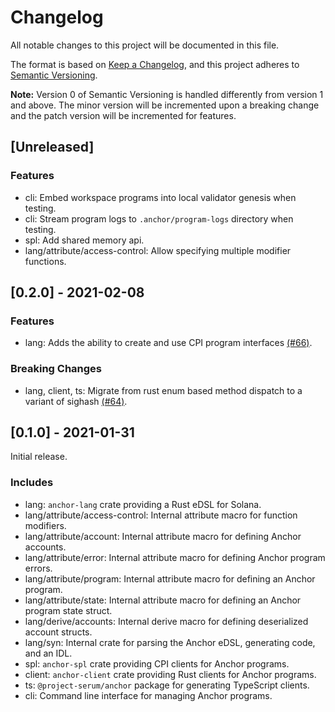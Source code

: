 # Changelog

All notable changes to this project will be documented in this file.

The format is based on [Keep a Changelog](https://keepachangelog.com/en/1.0.0/),
and this project adheres to [Semantic Versioning](https://semver.org/spec/v2.0.0.html).

**Note:** Version 0 of Semantic Versioning is handled differently from version 1 and above.
The minor version will be incremented upon a breaking change and the patch version will be
incremented for features.

## [Unreleased]

### Features

* cli: Embed workspace programs into local validator genesis when testing.
* cli: Stream program logs to `.anchor/program-logs` directory when testing.
* spl: Add shared memory api.
* lang/attribute/access-control: Allow specifying multiple modifier functions.

## [0.2.0] - 2021-02-08

### Features

* lang: Adds the ability to create and use CPI program interfaces [(#66)](https://github.com/project-serum/anchor/pull/66/files?file-filters%5B%5D=).

### Breaking Changes

* lang, client, ts: Migrate from rust enum based method dispatch to a variant of sighash [(#64)](https://github.com/project-serum/anchor/pull/64).

## [0.1.0] - 2021-01-31

Initial release.

### Includes

* lang: `anchor-lang` crate providing a Rust eDSL for Solana.
* lang/attribute/access-control: Internal attribute macro for function modifiers.
* lang/attribute/account: Internal attribute macro for defining Anchor accounts.
* lang/attribute/error: Internal attribute macro for defining Anchor program errors.
* lang/attribute/program: Internal attribute macro for defining an Anchor program.
* lang/attribute/state: Internal attribute macro for defining an Anchor program state struct.
* lang/derive/accounts: Internal derive macro for defining deserialized account structs.
* lang/syn: Internal crate for parsing the Anchor eDSL, generating code, and an IDL.
* spl: `anchor-spl` crate providing CPI clients for Anchor programs.
* client: `anchor-client` crate providing Rust clients for Anchor programs.
* ts: `@project-serum/anchor` package for generating TypeScript clients.
* cli: Command line interface for managing Anchor programs.
